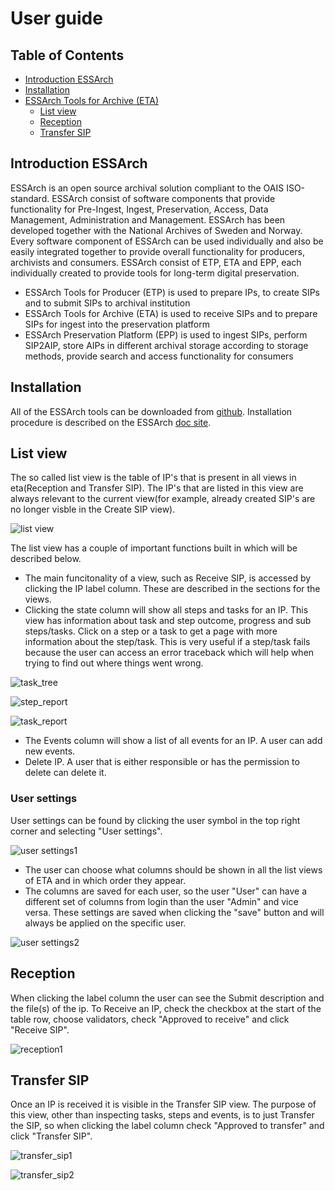 # **User guide**

## Table of Contents

  - [Introduction ESSArch](introduction-essarch)
  - [Installation](installation)
  - [ESSArch Tools for Archive (ETA)](essarch-tools-for-archive)
    - [List view](list-view)
    - [Reception](reception)
    - [Transfer SIP](transfer-sip)

## Introduction ESSArch
ESSArch is an open source archival solution compliant to the OAIS ISO-standard. ESSArch consist of software components that provide functionality for Pre-Ingest, Ingest, Preservation, Access, Data Management, Administration and Management. ESSArch has been developed together with the National Archives of Sweden and Norway. Every software component of ESSArch can be used individually and also be easily integrated together to provide overall functionality for producers, archivists and consumers. ESSArch consist of ETP, ETA and EPP, each individually created to provide tools for long-term digital preservation.

 * ESSArch Tools for Producer (ETP) is used to prepare IPs, to create SIPs and to submit SIPs to archival institution
 * ESSArch Tools for Archive (ETA) is used to receive SIPs and to prepare SIPs for ingest into the preservation platform
 * ESSArch Preservation Platform (EPP) is used to ingest SIPs, perform SIP2AIP, store AIPs in different archival storage according to storage methods, provide search and access functionality for consumers


## Installation
All of the ESSArch tools can be downloaded from [github](https://github.com/ESSolutions). Installation procedure is described on the ESSArch [doc site](http://doc.essarch.org/).


## List view
The so called list view is the table of IP's that is present in all views in eta(Reception and Transfer SIP).
The IP's that are listed in this view are always relevant to the current view(for example, already created SIP's are no longer visble in the Create SIP view).

![list view][list-view]

The list view has a couple of important functions built in which will be described below.
* The main funcitonality of a view, such as Receive SIP, is accessed by clicking the IP label column. These are described in the sections for the views.
* Clicking the state column will show all steps and tasks for an IP. This view has information about task and step outcome, progress and sub steps/tasks.
Click on a step or a task to get a page with more information about the step/task. This is very useful if a step/task fails because the user can access an error traceback which will help
when trying to find out where things went wrong.

![task_tree][task_tree]

![step_report][step_report]

![task_report][task_report]

* The Events column will show a list of all events for an IP. A user can add new events.
* Delete IP. A user that is either responsible or has the permission to delete can delete it.

### User settings
User settings can be found by clicking the user symbol in the top right corner and selecting "User settings".

![user settings1][user-settings1]

* The user can choose what columns should be shown in all the list views of ETA and in which order they appear.
* The columns are saved for each user, so the user "User" can have a different set of columns from login than the user "Admin" and vice versa. These settings are saved when clicking the "save" button and will always be applied on the specific user.

![user settings2][user-settings2]

## Reception
When clicking the label column the user can see the Submit description and the file(s) of the ip.
To Receive an IP, check the checkbox at the start of the table row, choose validators, check "Approved to receive" and click "Receive SIP".

![reception1][reception1]

## Transfer SIP
Once an IP is received it is visible in the Transfer SIP view.
The purpose of this view, other than inspecting tasks, steps and events, is to just Transfer the SIP, so when clicking the label column check "Approved to transfer" and click "Transfer SIP".

![transfer_sip1][transfer_sip1]

![transfer_sip2][transfer_sip2]

[user-settings1]: ./static/frontend/img/user_settings1.png "User settings"
[user-settings2]: ./static/frontend/img/user_settings2.png "User settings"
[list-view]: ./static/frontend/img/layout.png "List view"
[task_tree]: ./static/frontend/img/task_tree.png "Task tree"
[task_report]: ./static/frontend/img/task_report.png "Task report"
[step_report]: ./static/frontend/img/step_report.png "Step report"
[reception1]: ./static/frontend/img/reception1.png "Reception 1"
[transfer_sip1]: ./static/frontend/img/transfer_sip1.png "Transfer sip 1"
[transfer_sip2]: ./static/frontend/img/transfer_sip2.png "Transfer sip 2"
